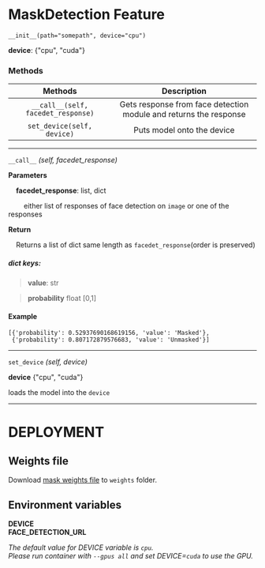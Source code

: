 # MaskDetection Feature

`__init__(path="somepath", device="cpu")`

**device**: {"cpu", "cuda"}

### Methods

|                  Methods                  |                                 Description                                   |
|:----------------------------------------: |:---------------------------------------------------------------------------:  |
| `__call__(self, facedet_response)`    | Gets response from face detection module and returns the response     |
|        `set_device(self, device)`         |                          Puts model onto the device                           |

---------------------------------

`__call__` _(self, facedet_response)_

**Parameters**

&nbsp;&nbsp;&nbsp;&nbsp;**facedet_response**: list, dict

&nbsp;&nbsp;&nbsp;&nbsp;&nbsp;&nbsp;&nbsp;&nbsp;either list of responses of face detection on `image` or one of the responses

**Return**

&nbsp;&nbsp;&nbsp;&nbsp;Returns a list of dict same length as `facedet_response`(order is preserved)

##### dict keys:

> **value**: str

> **probability** float [0,1]

#### Example
```
[{'probability': 0.52937690168619156, 'value': 'Masked'},
 {'probability': 0.807172879576683, 'value': 'Unmasked'}]
```

------------------

`set_device` _(self, device)_

**device** {"cpu", "cuda"}

loads the model into the `device`

<hr>

# DEPLOYMENT

## Weights file
Download [mask weights file](https://drive.google.com/file/d/18AosQQaVDpY2PLQxOAwMTs1uaa-8mzpL/view?usp=sharing) to `weights` folder.

## Environment variables
**DEVICE  
FACE_DETECTION_URL**


_The default value for DEVICE variable is `cpu`._  
_Please run container with `--gpus all` and set DEVICE=`cuda` to use the GPU._
